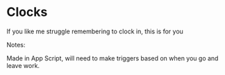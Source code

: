 # Clocks
If you like me struggle remembering to clock in, this is for you

Notes:

Made in App Script, will need to make triggers based on when you go and leave work.
